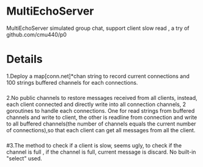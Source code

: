 # MultiEchoServer
MultiEchoServer simulated group chat, support client slow read , a try of github.com/cmu440/p0
# Details
1.Deploy a map[conn.net]\*chan string to record current connections and 100 strings buffered channels for each connections.
###
2.No public channels to restore messages received from all clients, instead, each client connected and directly write into all connection channels, 2 goroutines to handle each connections. One for read strings from buffered channels and write to client, the other is readline from connection and write to all buffered channels(the number of channels equals the current number of connections),so that each client can get all messages from all the client.
###
#3.The method to check if a client is slow, seems ugly, to check if the channel is full , if the channel is full, current message is discard. No built-in "select" used. 


